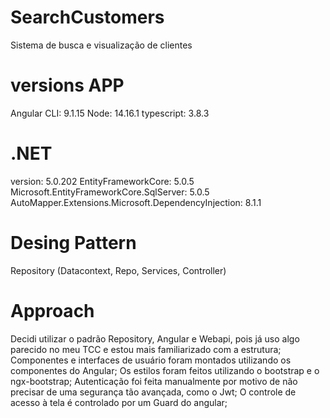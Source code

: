# SearchCustomers
Sistema de busca e visualização de clientes

# versions APP
Angular CLI: 9.1.15
Node: 14.16.1
typescript: 3.8.3

# .NET
version: 5.0.202
EntityFrameworkCore: 5.0.5
Microsoft.EntityFrameworkCore.SqlServer: 5.0.5
AutoMapper.Extensions.Microsoft.DependencyInjection: 8.1.1

# Desing Pattern
Repository (Datacontext, Repo, Services, Controller)

# Approach
Decidi utilizar o padrão Repository, Angular e Webapi, pois já uso algo parecido no meu TCC e estou mais familiarizado com a estrutura;
Componentes e interfaces de usuário foram montados utilizando os componentes do Angular;
Os estilos foram feitos utilizando o bootstrap e o ngx-bootstrap;
Autenticação foi feita manualmente por motivo de não precisar de uma segurança tão avançada, como o Jwt;
O controle de acesso à tela é controlado por um Guard do angular;
